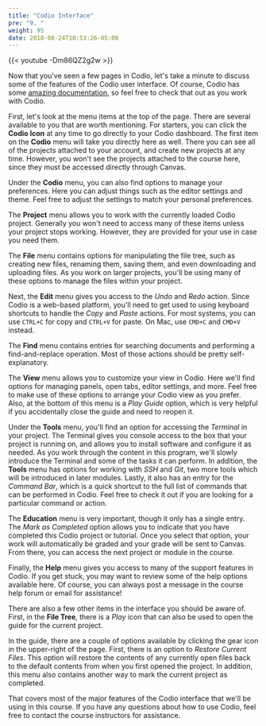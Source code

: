 ```yaml
---
title: "Codio Interface"
pre: "9. "
weight: 95
date: 2018-08-24T10:53:26-05:00
---
```


{{< youtube -Dm86QZ2g2w >}}

Now that you've seen a few pages in Codio, let's take a minute to discuss some of the features of the Codio user interface. Of course, Codio has some [amazing documentation](https://docs.codio.com/student.html), so feel free to check that out as you work with Codio.

First, let's look at the menu items at the top of the page. There are several available to you that are worth mentioning. For starters, you can click the **Codio Icon** at any time to go directly to your Codio dashboard. The first item on the **Codio** menu will take you directly here as well. There you can see all of the projects attached to your account, and create new projects at any time. However, you won't see the projects attached to the course here, since they must be accessed directly through Canvas. 

Under the **Codio** menu, you can also find options to manage your preferences. Here you can adjust things such as the editor settings and theme. Feel free to adjust the settings to match your personal preferences. 

The **Project** menu allows you to work with the currently loaded Codio project. Generally you won't need to access many of these items unless your project stops working. However, they are provided for your use in case you need them.

The **File** menu contains options for manipulating the file tree, such as creating new files, renaming them, saving them, and even downloading and uploading files. As you work on larger projects, you'll be using many of these options to manage the files within your project.

Next, the **Edit** menu gives you access to the _Undo_ and _Redo_ action. Since Codio is a web-based platform, you'll need to get used to using keyboard shortcuts to handle the _Copy_ and _Paste_ actions. For most systems, you can use `CTRL+C` for copy and `CTRL+V` for paste. On Mac, use `CMD+C` and `CMD+V` instead.

The **Find** menu contains entries for searching documents and performing a find-and-replace operation. Most of those actions should be pretty self-explanatory.

The **View** menu allows you to customize your view in Codio. Here we'll find options for managing panels, open tabs, editor settings, and more. Feel free to make use of these options to arrange your Codio view as you prefer. Also, at the bottom of this menu is a _Play Guide_ option, which is very helpful if you accidentally close the guide and need to reopen it. 

Under the **Tools** menu, you'll find an option for accessing the _Terminal_ in your project. The Terminal gives you console access to the box that your project is running on, and allows you to install software and configure it as needed. As you work through the content in this program, we'll slowly introduce the Terminal and some of the tasks it can perform. In addition, the **Tools** menu has options for working with _SSH_ and _Git_, two more tools which will be introduced in later modules. Lastly, it also has an entry for the _Command Bar_, which is a quick shortcut to the full list of commands that can be performed in Codio. Feel free to check it out if you are looking for a particular command or action. 

The **Education** menu is very important, though it only has a single entry. The _Mark as Completed_ option allows you to indicate that you have completed this Codio project or tutorial. Once you select that option, your work will automatically be graded and your grade will be sent to Canvas. From there, you can access the next project or module in the course. 

Finally, the **Help** menu gives you access to many of the support features in Codio. If you get stuck, you may want to review some of the help options available here. Of course, you can always post a message in the course help forum or email for assistance!

There are also a few other items in the interface you should be aware of. First, in the **File Tree**, there is a _Play_ icon that can also be used to open the guide for the current project. 

In the guide, there are a couple of options available by clicking the gear icon in the upper-right of the page. First, there is an option to _Restore Current Files_. This option will restore the contents of any currently open files back to the default contents from when you first opened the project. In addition, this menu also contains another way to mark the current project as completed. 

That covers most of the major features of the Codio interface that we'll be using in this course. If you have any questions about how to use Codio, feel free to contact the course instructors for assistance.
